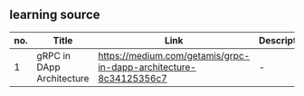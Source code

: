 ## learning source  

no. | Title | Link | Description | type | Status
--- | ----- | ---- | ----------- | ---- | ------
1 | gRPC in DApp Architecture | https://medium.com/getamis/grpc-in-dapp-architecture-8c34125356c7 | - | `blog` | :o:
